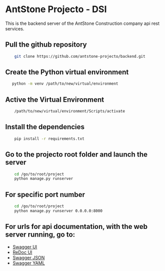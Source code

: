 # AntStone Projecto - DSI 
This is the backend server of the AntStone Construction company api rest services.

## Pull the github repository
```bash
    git clone https://github.com/antstone-projecto/backend.git
```

## Create the Python virtual environment 
```bash
   python -m venv /path/to/new/virtual/environment
```

## Active the Virtual Environment
```bash
    /path/to/new/virtual/environment/Scripts/activate
```

## Install the dependencies
```bash
    pip install -r requirements.txt
```

## Go to the projecto root folder and launch the server
```bash
    cd /go/to/root/project
    python manage.py runserver
```

## For specific port number 
```bash
    cd /go/to/root/project
    python manage.py runserver 0.0.0.0:8000
```

## For urls for api documentation, with the web server running, go to:
  - [Swagger UI](http://localhost:8000/swagger/)
  - [ReDoc UI](http://localhost:8000/redoc/)
  - [Swagger JSON](http://localhost:8000/swagger.json)
  - [Swagger YAML](http://localhost:8000/swagger.yaml)
    